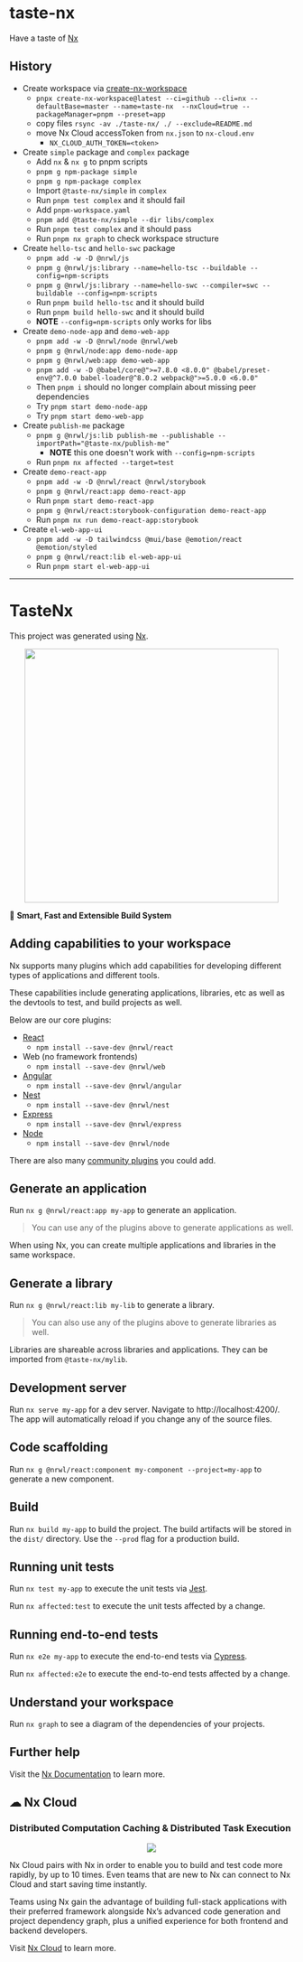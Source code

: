 # taste-nx
Have a taste of [Nx](https://nx.dev/)

## History

* Create workspace via [create-nx-workspace](https://nx.dev/cli/create-nx-workspace)
  * `pnpx create-nx-workspace@latest --ci=github --cli=nx --defaultBase=master --name=taste-nx  --nxCloud=true --packageManager=pnpm --preset=app`
  * copy files `rsync -av ./taste-nx/ ./ --exclude=README.md`
  * move Nx Cloud accessToken from `nx.json` to `nx-cloud.env`
    * `NX_CLOUD_AUTH_TOKEN=<token>`
* Create `simple` package and `complex` package
  * Add `nx` & `nx g` to pnpm scripts
  * `pnpm g npm-package simple`
  * `pnpm g npm-package complex`
  * Import `@taste-nx/simple` in `complex`
  * Run `pnpm test complex` and it should fail
  * Add `pnpm-workspace.yaml`
  * `pnpm add @taste-nx/simple --dir libs/complex`
  * Run `pnpm test complex` and it should pass
  * Run `pnpm nx graph` to check workspace structure
* Create `hello-tsc` and `hello-swc` package
  * `pnpm add -w -D @nrwl/js`
  * `pnpm g @nrwl/js:library --name=hello-tsc --buildable --config=npm-scripts`
  * `pnpm g @nrwl/js:library --name=hello-swc --compiler=swc --buildable --config=npm-scripts`
  * Run `pnpm build hello-tsc` and it should build
  * Run `pnpm build hello-swc` and it should build
  * **NOTE** `--config=npm-scripts` only works for libs
* Create `demo-node-app` and `demo-web-app`
  * `pnpm add -w -D @nrwl/node @nrwl/web`
  * `pnpm g @nrwl/node:app demo-node-app`
  * `pnpm g @nrwl/web:app demo-web-app`
  * `pnpm add -w -D @babel/core@">=7.8.0 <8.0.0" @babel/preset-env@^7.0.0 babel-loader@^8.0.2 webpack@">=5.0.0 <6.0.0"`
  * Then `pnpm i` should no longer complain about missing peer dependencies
  * Try `pnpm start demo-node-app`
  * Try `pnpm start demo-web-app`
* Create `publish-me` package
  * `pnpm g @nrwl/js:lib publish-me --publishable --importPath="@taste-nx/publish-me"`
    * **NOTE** this one doesn't work with `--config=npm-scripts`
  * Run `pnpm nx affected --target=test`
* Create `demo-react-app`
  * `pnpm add -w -D @nrwl/react @nrwl/storybook`
  * `pnpm g @nrwl/react:app demo-react-app`
  * Run `pnpm start demo-react-app`
  * `pnpm g @nrwl/react:storybook-configuration demo-react-app`
  * Run `pnpm nx run demo-react-app:storybook`
* Create `el-web-app-ui`
  * `pnpm add -w -D tailwindcss @mui/base @emotion/react @emotion/styled`
  * `pnpm g @nrwl/react:lib el-web-app-ui`
  * Run `pnpm start el-web-app-ui`
---
# TasteNx

This project was generated using [Nx](https://nx.dev).

<p style="text-align: center;"><img src="https://raw.githubusercontent.com/nrwl/nx/master/images/nx-logo.png" width="450"></p>

🔎 **Smart, Fast and Extensible Build System**

## Adding capabilities to your workspace

Nx supports many plugins which add capabilities for developing different types of applications and different tools.

These capabilities include generating applications, libraries, etc as well as the devtools to test, and build projects as well.

Below are our core plugins:

- [React](https://reactjs.org)
  - `npm install --save-dev @nrwl/react`
- Web (no framework frontends)
  - `npm install --save-dev @nrwl/web`
- [Angular](https://angular.io)
  - `npm install --save-dev @nrwl/angular`
- [Nest](https://nestjs.com)
  - `npm install --save-dev @nrwl/nest`
- [Express](https://expressjs.com)
  - `npm install --save-dev @nrwl/express`
- [Node](https://nodejs.org)
  - `npm install --save-dev @nrwl/node`

There are also many [community plugins](https://nx.dev/community) you could add.

## Generate an application

Run `nx g @nrwl/react:app my-app` to generate an application.

> You can use any of the plugins above to generate applications as well.

When using Nx, you can create multiple applications and libraries in the same workspace.

## Generate a library

Run `nx g @nrwl/react:lib my-lib` to generate a library.

> You can also use any of the plugins above to generate libraries as well.

Libraries are shareable across libraries and applications. They can be imported from `@taste-nx/mylib`.

## Development server

Run `nx serve my-app` for a dev server. Navigate to http://localhost:4200/. The app will automatically reload if you change any of the source files.

## Code scaffolding

Run `nx g @nrwl/react:component my-component --project=my-app` to generate a new component.

## Build

Run `nx build my-app` to build the project. The build artifacts will be stored in the `dist/` directory. Use the `--prod` flag for a production build.

## Running unit tests

Run `nx test my-app` to execute the unit tests via [Jest](https://jestjs.io).

Run `nx affected:test` to execute the unit tests affected by a change.

## Running end-to-end tests

Run `nx e2e my-app` to execute the end-to-end tests via [Cypress](https://www.cypress.io).

Run `nx affected:e2e` to execute the end-to-end tests affected by a change.

## Understand your workspace

Run `nx graph` to see a diagram of the dependencies of your projects.

## Further help

Visit the [Nx Documentation](https://nx.dev) to learn more.



## ☁ Nx Cloud

### Distributed Computation Caching & Distributed Task Execution

<p style="text-align: center;"><img src="https://raw.githubusercontent.com/nrwl/nx/master/images/nx-cloud-card.png"></p>

Nx Cloud pairs with Nx in order to enable you to build and test code more rapidly, by up to 10 times. Even teams that are new to Nx can connect to Nx Cloud and start saving time instantly.

Teams using Nx gain the advantage of building full-stack applications with their preferred framework alongside Nx’s advanced code generation and project dependency graph, plus a unified experience for both frontend and backend developers.

Visit [Nx Cloud](https://nx.app/) to learn more.
